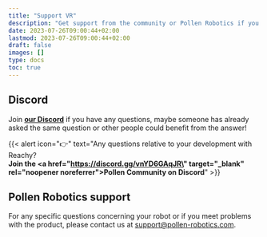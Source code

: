 ```yaml
---
title: "Support VR"
description: "Get support from the community or Pollen Robotics if you meet problems with the VR teleoperation app"
date: 2023-07-26T09:00:44+02:00
lastmod: 2023-07-26T09:00:44+02:00
draft: false
images: []
type: docs
toc: true
---
```


## Discord

Join **[our Discord](https://discord.gg/vnYD6GAqJR)** if you have any questions, maybe someone has already asked the same question or other people could benefit from the answer!

{{< alert icon="👉" text="Any questions relative to your development with Reachy?</br><b>Join the <a href=\"https://discord.gg/vnYD6GAqJR\" target=\"_blank\" rel=\"noopener noreferrer\">Pollen Community on Discord</a></b>" >}}


## Pollen Robotics support

For any specific questions concerning your robot or if you meet problems with the product, please contact us at [support@pollen-robotics.com](mailto:support@pollen-robotics.com).
